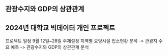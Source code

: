 ## 관광수지와 GDP의 상관관계
2024년 대학교 빅데이터 개인 프로젝트
---
프로젝트 일정
9월 12일~28일 주제설정
지역별 요양시설 입소현황 분석 -> 관광지 수요 예측 ->  관광수지와 GDP의 상관관계 분석
